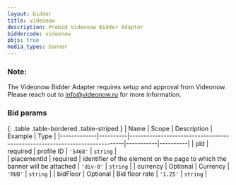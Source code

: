 ```yaml
---
layout: bidder
title: videonow
description: Prebid Videonow Bidder Adaptor
biddercode: videonow
pbjs: true
media_types: banner
---
```


### Note:

The Videonow Bidder Adapter requires setup and approval from Videonow.
Please reach out to <info@videonow.ru> for more information.


### Bid params

{: .table .table-bordered .table-striped }
| Name        | Scope    | Description                                                                | Example   | Type     | 
|-------------|----------|----------------------------------------------------------------------------|-----------|----------|
| pId         | required | profile ID                                                                 | `'5468'`  | `string` |                                        
| placementId | required | identifier of the element on the page to which the banner will be attached | `'div-0'` | `string` |
| currency    | Optional | Currency                                                                   | `'RUB'`   | `string` |
| bidFloor    | Optional | Bid floor rate                                                             | `'1.25'`  | `string` |
